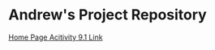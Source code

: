 # Andrew's Project Repository
<a href="https://andrewdavidso333.github.io"> Home Page </a>
<a href="https://andrewdavidso333.github.io/PCDE-Activity-9.1/"> Acitivity 9.1 Link </a>
